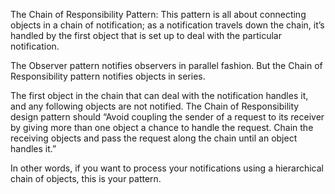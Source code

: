 The Chain of Responsibility Pattern:
This pattern is
all about connecting objects in a chain of notification; as a notification travels
down the chain, it’s handled by the first object that is set up to deal with the
particular notification.

The Observer pattern notifies observers in parallel fashion. But the Chain of Responsibility pattern notifies objects in series. 

The first object in the chain that can deal with the notification handles it, and
any following objects are not notified.
The Chain of Responsibility design pattern should
“Avoid coupling the sender of a request to its receiver by giving more than
one object a chance to handle the request. Chain the receiving objects and
pass the request along the chain until an object handles it.”

In other words, if you want to process your notifications using a hierarchical
chain of objects, this is your pattern.



